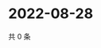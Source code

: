 # 2022-08-28

共 0 条

<!-- BEGIN WEIBO -->
<!-- 最后更新时间 Sun Aug 28 2022 03:13:13 GMT+0800 (China Standard Time) -->

<!-- END WEIBO -->
